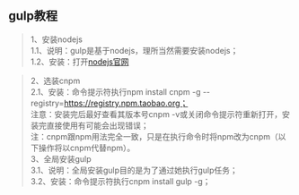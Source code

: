 ## gulp教程
> 1、安装nodejs <br>
> 1.1、说明：gulp是基于nodejs，理所当然需要安装nodejs；<br>
> 1.2、安装：打开[nodejs官网](http://nodejs.org/) <br>

> 2、选装cnpm <br>
> 2.1、安装：命令提示符执行npm install cnpm -g --registry=https://registry.npm.taobao.org；  <br>
注意：安装完后最好查看其版本号cnpm -v或关闭命令提示符重新打开，安装完直接使用有可能会出现错误； <br>
注：cnpm跟npm用法完全一致，只是在执行命令时将npm改为cnpm（以下操作将以cnpm代替npm）。<br>
> 3、全局安装gulp <br>
> 3.1、说明：全局安装gulp目的是为了通过她执行gulp任务；<br>
> 3.2、安装：命令提示符执行cnpm install gulp -g；<br>
